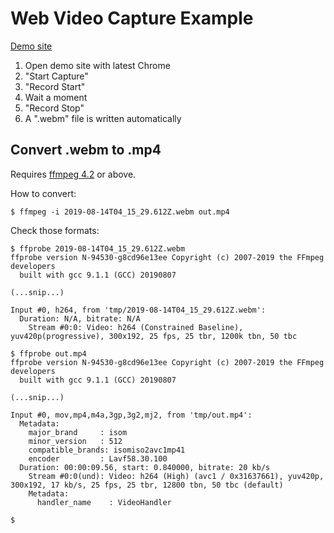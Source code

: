 # Web Video Capture Example

[Demo site](https://koron.github.io/web-video-capture/index.html)

1. Open demo site with latest Chrome
2. "Start Capture"
3. "Record Start"
4. Wait a moment
5. "Record Stop"
6. A ".webm" file is written automatically

## Convert .webm to .mp4

Requires [ffmpeg 4.2](https://ffmpeg.org) or above.

How to convert:

```console
$ ffmpeg -i 2019-08-14T04_15_29.612Z.webm out.mp4
```

Check those formats:

```
$ ffprobe 2019-08-14T04_15_29.612Z.webm
ffprobe version N-94530-g8cd96e13ee Copyright (c) 2007-2019 the FFmpeg developers
  built with gcc 9.1.1 (GCC) 20190807

(...snip...)

Input #0, h264, from 'tmp/2019-08-14T04_15_29.612Z.webm':
  Duration: N/A, bitrate: N/A
    Stream #0:0: Video: h264 (Constrained Baseline), yuv420p(progressive), 300x192, 25 fps, 25 tbr, 1200k tbn, 50 tbc

$ ffprobe out.mp4
ffprobe version N-94530-g8cd96e13ee Copyright (c) 2007-2019 the FFmpeg developers
  built with gcc 9.1.1 (GCC) 20190807

(...snip...)

Input #0, mov,mp4,m4a,3gp,3g2,mj2, from 'tmp/out.mp4':
  Metadata:
    major_brand     : isom
    minor_version   : 512
    compatible_brands: isomiso2avc1mp41
    encoder         : Lavf58.30.100
  Duration: 00:00:09.56, start: 0.840000, bitrate: 20 kb/s
    Stream #0:0(und): Video: h264 (High) (avc1 / 0x31637661), yuv420p, 300x192, 17 kb/s, 25 fps, 25 tbr, 12800 tbn, 50 tbc (default)
    Metadata:
      handler_name    : VideoHandler

$
```
